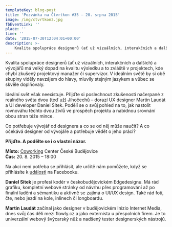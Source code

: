 ```yaml
---
templateKey: blog-post
title: 'Pozvánka na Čtvrtkon #35 – 20. srpna 2015'
image: /img/ctvrtkon3.jpg
fbEventLink: ''
place: ''
time: ''
date: '2015-07-30T12:04:01+00:00'
description: >-
    Kvalita spolupráce designerů (ať už vizuálních, interakčních a dalších) a vývojářů má velký dopad na kvalitu výsledku a to zvláště v projektech, kde chybí zkušený projektový manažer...
---
```

Kvalita spolupráce designerů (ať už vizuálních, interakčních a dalších) a vývojářů má velký dopad na kvalitu výsledku a to zvláště v projektech, kde chybí zkušený projektový manažer či supervizor. V ideálním světě by si obě skupiny viděly navzájem do hlavy, mluvily stejným jazykem a vůbec se skvěle doplňovaly.

Ideální svět však neexistuje. Přijďte si poslechnout zkušenosti načerpané z reálného světa dvou (teď už) Jihočechů – dorazí UX designer Martin Laudát a UI developer Daniel Sitek. Podělí se o svůj pohled na to, jak nastolit rovnováhu těchto dvou živlů ve prospěch projektu a nabídnou srovnání obou stran téže mince.

Co potřebuje vývojář od designera a co se od něj může naučit? A co očekává designer od vývojáře a potřebuje vědět o jeho práci?

**Přijďte. A podělte se i o vlastní názor.**

**Místo:** [Coworking](http://www.coworkingcb.cz/ "http://www.coworkingcb.cz/") Center České Budějovice  
**Čas:** 20. 8. 2015 – 18:00

Na akci není potřeba se přihlásit, ale určitě nám pomůžete, když se přihlásíte k [události](https://www.facebook.com/events/1479177112379568/) na Facebooku.

**Daniel Sitek** je profesí kodér v českobudějovickém Edgedesignu. Má rád grafiku, kompletní webové stránky od návrhu přes programování až po finální ladění a sémantiku a aktivně se zajímá o UI/UX design. Také rád fotí, čte, nebo jezdí na kole, inlinech či longboardu.

**Martin Laudát** začínal jako designer v budějovickém Inizio Internet Media, dnes svůj čas dělí mezi flowly.cz a jako externista u přespolních firem. Je to univerzální webový švýcarský nůž a nadšený tester designerských nástrojů.